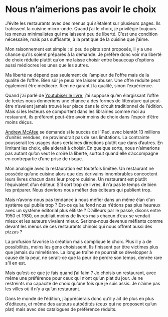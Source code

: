 # Nous n’aimerions pas avoir le choix

J’évite les restaurants avec des menus qui s’étalent sur plusieurs pages. Ils trahissent la cuisine micro-onde. Quand j’ai le choix, je privilégie toujours les menus minimalistes qui me laissent peu de liberté. C’est une condition nécessaire, mais pas suffisante, à la pratique de la cuisine que j’aime.<span id="more-20377"></span>

Mon raisonnement est simple : si peu de plats sont proposés, il y a une chance qu’ils soient préparés à la demande. Je préfère donc voir ma liberté de choix réduite plutôt qu’on me laisse choisir entre beaucoup d’options aussi médiocres les unes que les autres.

Ma liberté ne dépend pas seulement de l’ampleur de l’offre mais de la qualité de l’offre. Bien sûr je peux me laisser abuser. Une offre réduite peut également être médiocre. Rien ne garantit la qualité, sinon l’expérience.

Quand j’ai parlé de [Youtubiser le livre](https://tcrouzet.com/2010/10/26/youtubiser-le-livre/), j’ai supposé qu’en élargissant l’offre de textes nous donnerions une chance à des formes de littérature qui peut-être n’avaient jamais trouvé leur place dans le circuit traditionnel de l’édition. Mais si les lecteurs se comportent dans les librairies comme moi au restaurant, ils préfèrent peut-être avoir moins de choix dans l’espoir d’être moins déçus.

[Andrew McAfee](http://blogs.hbr.org/hbr/mcafee/2010/11/why-people-want-less-choice.html) se demande si le succès de l’iPad, avec bientôt 13 millions d’unités vendues, ne proviendrait pas de ses limitations. La contrainte pousserait les usages dans certaines directions plutôt que dans d’autres. En limitant les choix, elle aiderait à choisir. En quelque sorte, nous n’aimerions pas autant qu’on veut le croire la liberté, surtout quand elle s’accompagne en contrepartie d’une prise de risque.

Mon analogie avec la restauration est toutefois limitée. Un restaurant ne possède qu’une cuisine alors que des écrivains innombrables concoctent leurs livres chacun dans leur propre cuisine. Un restaurant est plutôt l’équivalent d’un éditeur. S’il sort trop de livres, il n’a pas le temps de bien les préparer. Nous devrions nous méfier des éditeurs qui publient trop.

Mais n’avons-nous pas tendance à nous méfier dans un même élan d’un système qui publie trop ? Est-ce qu’au fond nous n’étions pas plus heureux avec un système éditorial plus élitiste ? D’ailleurs par le passé, disons entre 1950 et 1980, on publiait moins de livres mais chacun d’eux se vendait mieux et les auteurs vivaient mieux. Serions-nous devenus méfiants comme devant les menus de ces restaurants chinois qui nous offrent aussi des pizzas ?

La profusion favorise la création mais complique le choix. Plus il y a de possibilités, moins les gens choisissent. Ils finissent par être victimes plus que jamais du mimétisme. La longue traîne ne pourrait se développer à cause de la peur, ne serait-ce que la peur de perdre son temps, denrée rare s’il en est.

Mais qu’est-ce que je fais quand j’ai faim ? Je choisis un restaurant, avec même une préférence pour ceux qui n’ont qu’un plat du jour. Je ne restreints ma capacité de choix qu’une fois que je suis assis. Je n’aime pas les villes où il n’y a qu’un restaurant.

Dans le monde de l’édition, j’apprécierais donc qu’il y ait de plus en plus d’éditeurs, et même des auteurs autoédités (ceux qui ne proposent qu’un plat) mais avec des catalogues de préférence réduits.